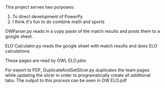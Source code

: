 This project serves two purposes:

1. To direct development of PowerPy
2. I think it's fun to do combine math and sports

OWParser.py reads in a copy paste of the match results and posts them to a google sheet. 

ELO Calculator.py reads the google sheet with match results and does ELO calculations. 

These pages are read by OWL ELO.pbix

For export to PDF, DuplicateAndSetSlicer.py duplicates the team pages while updating the slicer in order to programatically create all additional tabs.
The output to this process can be seen in OW ELO.pdf